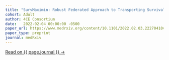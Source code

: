 ```yaml
---
title: "SurvMaximin: Robust Federated Approach to Transporting Survival Risk Prediction Models"
cohort: Adult
author: 4CE Consortium
date:   2022-02-04 00:00:00 -0500
paper_url: https://www.medrxiv.org/content/10.1101/2022.02.03.22270410v1
paper_type: preprint
journal: medRxiv
---
```




<a href="{{ page.paper_url }}">Read on {{ page.journal }} &rarr;</a>
